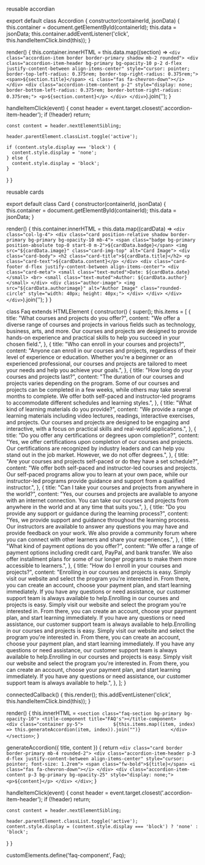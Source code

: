 reusable accordian

export default class Accordion {
  constructor(containerId, jsonData) {
    this.container = document.getElementById(containerId);
    this.data = jsonData;
    this.container.addEventListener('click', this.handleItemClick.bind(this));
  }

  render() {
    this.container.innerHTML = this.data.map((section) => `
      <div class="accordion-item border border-primary shadow mb-2 rounded">
        <div class="accordion-item-header bg-primary bg-opacity-10 p-2 d-flex justify-content-between align-items-center" style="cursor: pointer; border-top-left-radius: 0.375rem; border-top-right-radius: 0.375rem;">
          <span>${section.title}</span>
          <i class="fas fa-chevron-down"></i>
        </div>
        <div class="accordion-item-content p-2" style="display: none; border-bottom-left-radius: 0.375rem; border-bottom-right-radius: 0.375rem;">
          <p>${section.content}</p>
        </div>
      </div>
    `).join('');
  }

  handleItemClick(event) {
    const header = event.target.closest('.accordion-item-header');
    if (!header) return;

    const content = header.nextElementSibling;

    header.parentElement.classList.toggle('active');

    if (content.style.display === 'block') {
      content.style.display = 'none';
    } else {
      content.style.display = 'block';
    }
  }
}




<!DOCTYPE html>
<html lang="en">

<head>
  <meta charset="UTF-8">
  <meta name="viewport" content="width=device-width, initial-scale=1.0">
  <link href="assets/css/fontawesome.css" rel="stylesheet" type="text/css" />
  <link href="assets/css/bootstrap.min.css" rel="stylesheet" type="text/css" />
  <link href="assets/css/mystyles.css" rel="stylesheet" type="text/css" />
</head>

<body>

  <div id="collapsibleContainer" class="mb-2"></div>

  <script type="module">

    import Collapsible from './reusables/collapsible.js';

    const jsonData = [
  
  {
    "title": "What resources are available for students interested in robotics?",
    "content": "We have dedicated resources and facilities for students interested in robotics. Explore our Robotics Center, participate in robotics competitions, and collaborate on exciting projects to develop practical skills in this field."
  },
  {
    "title": "Do you offer online courses for engineering programs?",
    "content": "Yes, we offer online courses for certain engineering programs. Check our Online Learning page for information on available courses, delivery formats, and how to enroll."
  },
  {
    "title": "Is there academic support available for engineering students?",
    "content": "Yes, we provide comprehensive academic support services, including tutoring, workshops, and academic advising. Our goal is to ensure that all engineering students have the resources they need to succeed in their studies."
  }
  ];

    const collapsible = new Collapsible('collapsibleContainer', jsonData);
    collapsible.render();
  </script>

</body>

</html>



reusable cards 

export default class Card {
  constructor(containerId, jsonData) {
    this.container = document.getElementById(containerId);
    this.data = jsonData;
  }

  render() {
    this.container.innerHTML = this.data.map((cardData) => `
      <div class="col-lg-4">
        <div class="card position-relative shadow border-primary bg-primary bg-opacity-10 mb-4">
          <span class="badge bg-primary position-absolute top-0 start-0 m-2">${cardData.badge}</span>
          <img src="${cardData.image}" class="card-img-top" alt="Card Image">
          <div class="card-body">
            <h2 class="card-title">${cardData.title}</h2>
            <p class="card-text">${cardData.content}</p>
          </div>
          <div class="card-footer d-flex justify-content-between align-items-center">
            <div class="card-meta">
              <small class="text-muted">Date: ${cardData.date}</small>
              <br>
              <small class="text-muted">Author: ${cardData.author}</small>
            </div>
            <div class="author-image">
              <img src="${cardData.authorimage}" alt="Author Image" class="rounded-circle" style="width: 40px; height: 40px;">
            </div>
          </div>
        </div>
      </div>
    `).join('');
  }
}



<!DOCTYPE html>
<html lang="en">

<head>
  <meta charset="UTF-8">
  <meta name="viewport" content="width=device-width, initial-scale=1.0">
  <link href="assets/css/fontawesome.css" rel="stylesheet" type="text/css" />
  <link href="assets/css/bootstrap.min.css" rel="stylesheet" type="text/css" />
  <link href="assets/css/mystyles.css" rel="stylesheet" type="text/css" />
</head>

<body>

  <div class="container mt-4">
    <div class="row" id="cardContainer"></div>
  </div>

  <script type="module">

    import Card from './reusables/Card.js';

    const jsonData = [
      {
        "title": "Blog Title 1",
        "image": "assets/images/01.jpg",
        "badge": "Technology",
        "content": "Lorem ipsum dolor sit amet, consectetur adipiscing elit. Sed do eiusmod tempor incididunt ut labore et dolore magna aliqua.",
        "date": "2023-01-01",
        "author": "Abdullah B Q",
        "authorimage": "assets/images/abdullah.jpg"
      },
      {
        "title": "Blog Title 2",
        "image": "assets/images/01.jpg",
        "badge": "Science",
        "content": "Lorem ipsum dolor sit amet, consectetur adipiscing elit. Ut enim ad minim veniam, quis nostrud exercitation ullamco laboris nisi ut aliquip ex ea commodo consequat.",
        "date": "2023-02-01",
        "author": "Abdullah B Q",
        "authorimage": "assets/images/abdullah.jpg"
      },
      {
        "title": "Blog Title 2",
        "image": "assets/images/01.jpg",
        "badge": "Science",
        "content": "Lorem ipsum dolor sit amet, consectetur adipiscing elit. Ut enim ad minim veniam, quis nostrud exercitation ullamco laboris nisi ut aliquip ex ea commodo consequat.",
        "date": "2023-02-01",
        "author": "Abdullah B Q",
        "authorimage": "assets/images/abdullah.jpg"
      }
    ];

    const cardComponent = new Card('cardContainer', jsonData);
    cardComponent.render();
  </script>

</body>

</html>



class Faq extends HTMLElement {
  constructor() {
    super();
    this.items = [
      {
        title: "What courses and projects do you offer?",
        content:
          "We offer a diverse range of courses and projects in various fields such as technology, business, arts, and more. Our courses and projects are designed to provide hands-on experience and practical skills to help you succeed in your chosen field.",
      },
      {
        title: "Who can enroll in your courses and projects?",
        content:
          "Anyone can enroll in our courses and projects, regardless of their level of experience or education. Whether you're a beginner or an experienced professional, our courses and projects are tailored to meet your needs and help you achieve your goals.",
      },
      {
        title: "How long do your courses and projects last?",
        content:
          "The duration of our courses and projects varies depending on the program. Some of our courses and projects can be completed in a few weeks, while others may take several months to complete. We offer both self-paced and instructor-led programs to accommodate different schedules and learning styles.",
      },
      {
        title: "What kind of learning materials do you provide?",
        content:
          "We provide a range of learning materials including video lectures, readings, interactive exercises, and projects. Our courses and projects are designed to be engaging and interactive, with a focus on practical skills and real-world applications.",
      },
      {
        title: "Do you offer any certifications or degrees upon completion?",
        content:
          "Yes, we offer certifications upon completion of our courses and projects. Our certifications are recognized by industry leaders and can help you stand out in the job market. However, we do not offer degrees.",
      },
      {
        title:
          "Are your courses and projects self-paced or do they have a set schedule?",
        content:
          "We offer both self-paced and instructor-led courses and projects. Our self-paced programs allow you to learn at your own pace, while our instructor-led programs provide guidance and support from a qualified instructor.",
      },
      {
        title:
          "Can I take your courses and projects from anywhere in the world?",
        content:
          "Yes, our courses and projects are available to anyone with an internet connection. You can take our courses and projects from anywhere in the world and at any time that suits you.",
      },
      {
        title:
          "Do you provide any support or guidance during the learning process?",
        content:
          "Yes, we provide support and guidance throughout the learning process. Our instructors are available to answer any questions you may have and provide feedback on your work. We also provide a community forum where you can connect with other learners and share your experiences.",
      },
      {
        title: "What kind of payment options do you offer?",
        content:
          "We offer a range of payment options including credit card, PayPal, and bank transfer. We also offer installment plans for some of our longer programs to make them more accessible to learners.",
      },
      {
        title: "How do I enroll in your courses and projects?",
        content:
          "Enrolling in our courses and projects is easy. Simply visit our website and select the program you're interested in. From there, you can create an account, choose your payment plan, and start learning immediately. If you have any questions or need assistance, our customer support team is always available to help.Enrolling in our courses and projects is easy. Simply visit our website and select the program you're interested in. From there, you can create an account, choose your payment plan, and start learning immediately. If you have any questions or need assistance, our customer support team is always available to help.Enrolling in our courses and projects is easy. Simply visit our website and select the program you're interested in. From there, you can create an account, choose your payment plan, and start learning immediately. If you have any questions or need assistance, our customer support team is always available to help.Enrolling in our courses and projects is easy. Simply visit our website and select the program you're interested in. From there, you can create an account, choose your payment plan, and start learning immediately. If you have any questions or need assistance, our customer support team is always available to help.",
      },
    ];
  }

  connectedCallback() {
    this.render();
    this.addEventListener('click', this.handleItemClick.bind(this));
  }

  render() {
    this.innerHTML = `
      <section class="faq-section bg-primary bg-opacity-10">
        <title-component title="FAQ's"></title-component>      
        <div class="container py-5">          
            ${this.items.map((item, index) => this.generateAccordion(item, index)).join("")}          
        </div>
      </section>
    `;
  }

  generateAccordion({ title, content }) {
    return `
      <div class="card border border-primary mb-4 rounded-2">
        <div class="accordion-item-header p-3 d-flex justify-content-between align-items-center" style="cursor: pointer; font-size: 1.2rem">
          <span class="fw-bold">${title}</span>
          <i class="fas fa-chevron-down"></i>
        </div>
        <div class="accordion-item-content p-3 bg-primary bg-opacity-25" style="display: none;">
          <p>${content}</p>
        </div>
      </div>
    `;
  }

  handleItemClick(event) {
    const header = event.target.closest('.accordion-item-header');
    if (!header) return;

    const content = header.nextElementSibling;

    header.parentElement.classList.toggle('active');
    content.style.display = (content.style.display === 'block') ? 'none' : 'block';
  }
}

customElements.define('faq-component', Faq);




